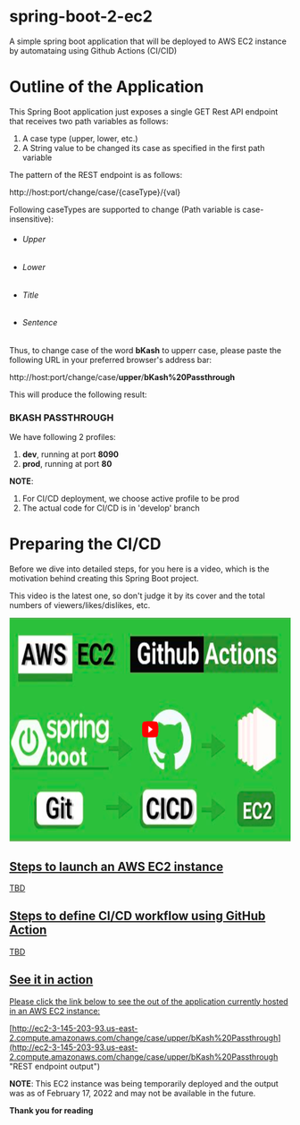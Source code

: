 # spring-boot-2-ec2
A simple spring boot application that will be deployed to AWS EC2 instance by automataing using Github Actions (CI/CID)

# Outline of the Application
This Spring Boot application just exposes a single GET Rest API endpoint that receives two 
path variables as follows:

1. A case type (upper, lower, etc.)
2. A String value to be changed its case as specified in the first path variable

The pattern of the REST endpoint is as follows:

http://host:port/change/case/{caseType}/{val}

Following caseTypes are supported to change (Path variable is case-insensitive):
- ###### Upper 
- ###### Lower
- ###### Title
- ###### Sentence

Thus, to change case of the word **bKash** to upperr case, please paste the following URL in your preferred browser's address bar:

http://host:port/change/case/**upper**/**bKash%20Passthrough** 

This will produce the following result:

### BKASH PASSTHROUGH

We have following 2 profiles:
1. **dev**, running at port **8090**
2. **prod**, running at port **80**

**NOTE**: 
1. For CI/CD deployment, we choose active profile to be prod
2. The actual code for CI/CD is in 'develop' branch

# Preparing the CI/CD
Before we dive into detailed steps, for you here is a video, which is the motivation behind creating this Spring Boot project.

This video is the latest one, so don't judge it by its cover and the total numbers of viewers/likes/dislikes, etc.

<a href='https://www.youtube.com/watch?v=1-CKqngg6GY&t=1128s' target='_blank'>
    <img alt="Auto Deploy Spring Boot Project Using GitHub Actions to AWS EC2"
        height="400"
        src="https://raw.githubusercontent.com/mdaliazam/spring-boot-2-ec2/develop/auto-deploy-spring-boot-using-github-2-aws-ec2.png"
</a>

## Steps to launch an AWS EC2 instance 
TBD

## Steps to define CI/CD workflow using GitHub Action
TBD

## See it in action
Please click the link below to see the out of the application currently hosted in an AWS EC2 instance:

[http://ec2-3-145-203-93.us-east-2.compute.amazonaws.com/change/case/upper/bKash%20Passthrough](http://ec2-3-145-203-93.us-east-2.compute.amazonaws.com/change/case/upper/bKash%20Passthrough "REST endpoint output")

**NOTE**: This EC2 instance was being temporarily deployed and the output was as of February 17, 2022 and may not be available in the future.

**Thank you for reading**